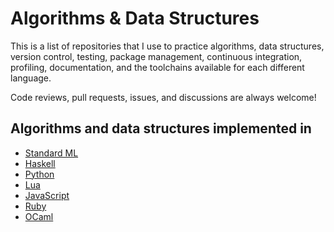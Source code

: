 # Algorithms & Data Structures

This is a list of repositories that I use to practice algorithms, data structures,
version control, testing, package management, continuous integration, profiling,
documentation, and the toolchains available for each different language.

Code reviews, pull requests, issues, and discussions are always welcome!

## Algorithms and data structures implemented in

- [Standard ML](https://github.com/jcpedroza/algorithms-and-data-structures-sml)
- [Haskell](https://github.com/jcpedroza/algorithms-and-data-structures-hs)
- [Python](https://github.com/jcpedroza/algorithms-and-data-structures-py)
- [Lua](https://github.com/jcpedroza/algorithms-and-data-structures-lua)
- [JavaScript](https://github.com/jcpedroza/algorithms-and-data-structures-js)
- [Ruby](https://github.com/jcpedroza/algorithms-and-data-structures-rb)
- [OCaml](https://github.com/jcpedroza/algorithms-and-data-structures-ocaml)
